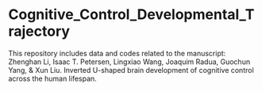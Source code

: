 # Cognitive_Control_Developmental_Trajectory
This repository includes data and codes related to the manuscript: 
Zhenghan Li, Isaac T. Petersen, Lingxiao Wang, Joaquim Radua, Guochun Yang, & Xun Liu. Inverted U-shaped brain development of cognitive control across the human lifespan.
